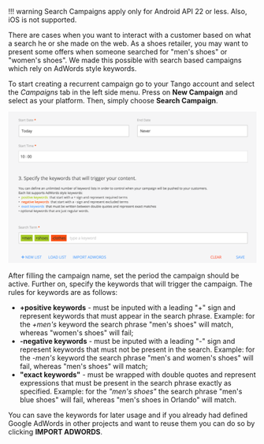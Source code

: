!!! warning
	Search Campaigns apply only for Android API 22 or less. Also, iOS is not supported.

There are cases when you want to interact with a customer based on what a search he or she made on the web. As a shoes retailer, you may want to present some offers when someone searched for "men's shoes" or "women's shoes". We made this possible with search based campaigns which rely on AdWords style keywords.

To start creating a recurrent campaign go to your Tango account and select the *Campaigns* tab in the left side menu. Press on **New Campaign** and select as your platform. Then, simply choose **Search Campaign**. 

![Search campaign details](../../images/content/search-campaign-details.png)

After filling the campaign name, set the period the campaign should be active. Further on, specify the keywords that will trigger the campaign. The rules for keywords are as follows:

* **+positive keywords** - must be inputed with a leading "+" sign and represent keywords that must appear in the search phrase. Example: for the *+men's* keyword the search phrase "men's shoes" will match, whereas "women's shoes" will fail;
* **-negative keywords** - must be inputed with a leading "-" sign and represent keywords that must not be present in the search. Example: for the *-men's* keyword the search phrase "men's and women's shoes" will fail, whereas "men's shoes" will match;
* **"exact keywords"** - must be wrapped with double quotes and represent expressions that must be present in the search phrase exactly as specified. Example: for the *"men's shoes"* the search phrase "men's blue shoes" will fail, whereas "men's shoes in Orlando" will match.

You can save the keywords for later usage and if you already had defined Google AdWords in other projects and want to reuse them you can do so by clicking **IMPORT ADWORDS**.